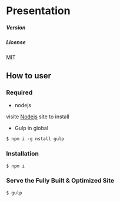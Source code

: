 # Presentation

##### Version


##### License
MIT

## How to user
###  Required
* nodejs

>
visite [Nodejs](http://nodejs.org/) site to install


* Gulp in global

```
$ npm i -g nstall gulp

```


### Installation

```
$ npm i

```



### Serve the Fully Built & Optimized Site

```
$ gulp
```
